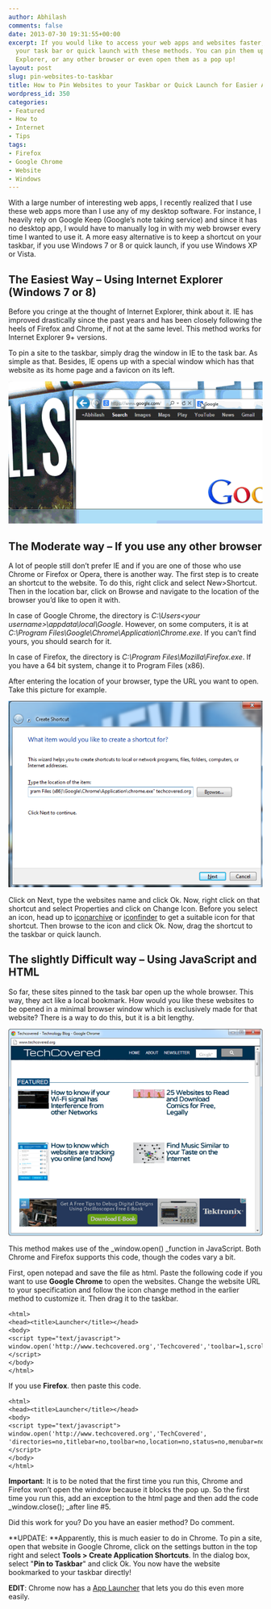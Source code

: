 ```yaml
---
author: Abhilash
comments: false
date: 2013-07-30 19:31:55+00:00
excerpt: If you would like to access your web apps and websites faster, pin them to
  your task bar or quick launch with these methods. You can pin them up through Internet
  Explorer, or any other browser or even open them as a pop up!
layout: post
slug: pin-websites-to-taskbar
title: How to Pin Websites to your Taskbar or Quick Launch for Easier Access
wordpress_id: 350
categories:
- Featured
- How to
- Internet
- Tips
tags:
- Firefox
- Google Chrome
- Website
- Windows
---
```


With a large number of interesting web apps, I recently realized that I use these web apps more than I use any of my desktop software. For instance, I heavily rely on Google Keep (Google’s note taking service) and since it has no desktop app, I would have to manually log in with my web browser every time I wanted to use it. A more easy alternative is to keep a shortcut on your taskbar, if you use Windows 7 or 8 or quick launch, if you use Windows XP or Vista.


## The Easiest Way – Using Internet Explorer (Windows 7 or 8)


Before you cringe at the thought of Internet Explorer, think about it. IE has improved drastically since the past years and has been closely following the heels of Firefox and Chrome, if not at the same level. This method works for Internet Explorer 9+ versions.

To pin a site to the taskbar, simply drag the window in IE to the task bar. As simple as that. Besides, IE opens up with a special window which has that website as its home page and a favicon on its left.

[![Internet Explorer Shortcuts](images/Internet-Explorer-Shortcuts_thumb.gif)](http://img.techcovered.org/tc/Internet-Explorer-Shortcuts.gif)


## The Moderate way – If you use any other browser


A lot of people still don’t prefer IE and if you are one of those who use Chrome or Firefox or Opera, there is another way. The first step is to create an shortcut to the website. To do this, right click and select New>Shortcut. Then in the location bar, click on Browse and navigate to the location of the browser you’d like to open it with.

In case of Google Chrome, the directory is _C:\Users\<your username>\appdata\local\Google_. However, on some computers, it is at _C:\Program Files\Google\Chrome\Application\Chrome.exe_. If you can’t find yours, you should search for it.

In case of Firefox, the directory is _C:\Program Files\Mozilla\Firefox.exe_. If you have a 64 bit system, change it to Program Files (x86).

After entering the location of your browser, type the URL you want to open. Take this picture for example.

![shortcut-website](images/shortcut-website.png)

Click on Next, type the websites name and click Ok. Now, right click on that shortcut and select Properties and click on Change Icon. Before you select an icon, head up to [iconarchive](http://www.iconarchive.com) or [iconfinder](http://www.iconfinder.com) to get a suitable icon for that shortcut. Then browse to the icon and click Ok. Now, drag the shortcut to the taskbar or quick launch.


## The slightly Difficult way – Using JavaScript and HTML


So far, these sites pinned to the task bar open up the whole browser. This way, they act like a local bookmark. How would you like these websites to be opened in a minimal browser window which is exclusively made for that website? There is a way to do this, but it is a bit lengthy.

![google-chrome-popup](images/google-chrome-popup.png)

This method makes use of the _window.open() _function in JavaScript. Both Chrome and Firefox supports this code, though the codes vary a bit.

First, open notepad and save the file as html. Paste the following code if you want to use **Google Chrome** to open the websites. Change the website URL to your specification and follow the icon change method in the earlier method to customize it. Then drag it to the taskbar.

    
    <html>
    <head><title>Launcher</title></head>
    <body>
    <script type="text/javascript">
    window.open('http://www.techcovered.org','Techcovered','toolbar=1,scrollbars=1,location=1,status=1,menubar=1,resizable=1,width=800,height=600');
    </script>
    </body>
    </html>


If you use **Firefox**. then paste this code.

    
    <html>
    <head><title>Launcher</title></head>
    <body>
    <script type="text/javascript">
    window.open('http://www.techcovered.org','TechCovered', 'directories=no,titlebar=no,toolbar=no,location=no,status=no,menubar=no,scrollbars=no,resizable=no,width=800,height=600');
    </script>
    </body>
    </html>


**Important**: It is to be noted that the first time you run this, Chrome and Firefox won’t open the window because it blocks the pop up. So the first time you run this, add an exception to the html page and then add the code _window.close(); _after line #5.

Did this work for you? Do you have an easier method? Do comment.

**UPDATE: **Apparently, this is much easier to do in Chrome. To pin a site, open that website in Google Chrome, click on the settings button in the top right and select **Tools > Create Application Shortcuts**. In the dialog box, select "**Pin to Taskbar**" and click Ok. You now have the website bookmarked to your taskbar directly!

**EDIT**: Chrome now has a [App Launcher](http://www.techcovered.org/438/chrome-app-launcher) that lets you do this even more easily.

